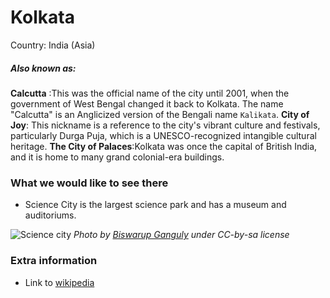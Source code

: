 # Kolkata

Country: India (Asia)

##### Also known as:


__Calcutta__ :This was the official name of the city until 2001, when the government of West Bengal changed it back to Kolkata. The name "Calcutta" is an Anglicized version of the Bengali name `Kalikata`. __City of Joy__: This nickname is a reference to the city's vibrant culture and festivals, particularly Durga Puja, which is a UNESCO-recognized intangible cultural heritage. __The City of Palaces__:Kolkata was once the capital of British India, and it is home to many grand colonial-era buildings.

### What we would like to see there

- Science City is the largest science park and has a museum and auditoriums.

![Science city](https://upload.wikimedia.org/wikipedia/commons/thumb/0/03/Science_City_Kolkata_4643.JPG/960px-Science_City_Kolkata_4643.JPG)
*Photo by [Biswarup Ganguly](https://commons.wikimedia.org/wiki/User:Gangulybiswarup) under CC-by-sa license*

### Extra information

- Link to [wikipedia](https://en.wikipedia.org/wiki/Kolkata)
